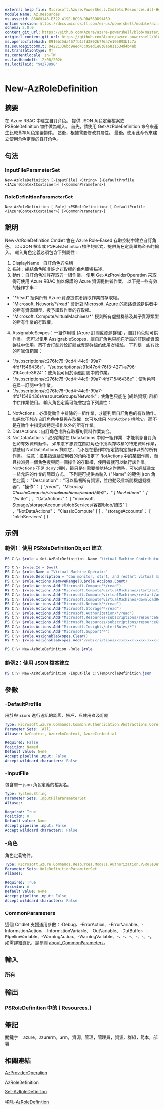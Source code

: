 ```yaml
---
external help file: Microsoft.Azure.PowerShell.Cmdlets.Resources.dll-Help.xml
Module Name: Az.Resources
ms.assetid: 8300B143-E322-419E-BC98-DBA56DD90A59
online version: https://docs.microsoft.com/en-us/powershell/module/az.resources/new-azroledefinition
schema: 2.0.0
content_git_url: https://github.com/Azure/azure-powershell/blob/master/src/Resources/Resources/help/New-AzRoleDefinition.md
original_content_git_url: https://github.com/Azure/azure-powershell/blob/master/src/Resources/Resources/help/New-AzRoleDefinition.md
ms.openlocfilehash: 8916b35da467fb16fd3802b726a7e105093b1c7a
ms.sourcegitcommit: 04221336bc9eed46c05ed1e828a6811534d4b4ab
ms.translationtype: MT
ms.contentlocale: zh-TW
ms.lasthandoff: 12/08/2020
ms.locfileid: "98278898"
---
```

# New-AzRoleDefinition

## 摘要
在 Azure RBAC 中建立自訂角色。
提供 JSON 角色定義檔案或 PSRoleDefinition 物件做為輸入。
首先，請使用 Get-AzRoleDefinition 命令來產生比較基準角色定義物件。
然後，根據需要修改其屬性。
最後，使用此命令來建立使用角色定義的自訂角色。

## 句法

### InputFileParameterSet
```
New-AzRoleDefinition [-InputFile] <String> [-DefaultProfile <IAzureContextContainer>] [<CommonParameters>]
```

### RoleDefinitionParameterSet
```
New-AzRoleDefinition [-Role] <PSRoleDefinition> [-DefaultProfile <IAzureContextContainer>] [<CommonParameters>]
```

## 說明
New-AzRoleDefinition Cmdlet 會在 Azure Role-Based 存取控制中建立自訂角色。
以 JSON 檔案或 PSRoleDefinition 物件的形式，提供角色定義做為命令的輸入。
輸入角色定義必須包含下列屬性：
1) DisplayName：自訂角色的名稱
2) 描述：總結角色所准許之存取權的角色簡短描述。
3) 動作：自訂角色准許存取的一組作業。
使用 Get-AzProviderOperation 來取得可使用 Azure RBAC 加以保護的 Azure 資源提供者作業。
以下是一些有效的操作字串：
 - "*/read" 授與所有 Azure 資源提供者讀取作業的存取權。
 - "Microsoft. Network/*/read" 會針對 Microsoft. Azure 的網路資源提供者中的所有資源類型，授予讀取作業的存取權。
 - "Microsoft. Compute/virtualMachines/*" 授與所有虛擬機器及其子資源類型的所有作業的存取權。
4) AssignableScopes：一組作用域 (Azure 訂閱或資源群組) ，自訂角色就可供作業。
您可以使用 AssignableScopes，讓自訂角色只能在所需的訂閱或資源群組中使用，而不會打亂其餘訂閱或資源群組的使用者經驗。
下列是一些有效的可賦值範圍：
 - "/subscriptions/c276fc76-9cd4-44c9-99a7-4fd71546436e"，"/subscriptions/e91d47c4-76f3-4271-a796-21b4ecfe3624"：使角色可用於兩個訂閱中的作業。
 - "/subscriptions/c276fc76-9cd4-44c9-99a7-4fd71546436e"：使角色可在單一訂閱中供作業。
 - "/subscriptions/c276fc76-9cd4-44c9-99a7-4fd71546436e/resourceGroups/Network"：使角色只能在 [網路資源] 群組中供作業使用。
輸入角色定義可能會包含下列屬性：
1) NotActions：必須從動作中排除的一組作業，才能判斷自訂角色的有效動作。
如果您不想在自訂角色中授與存取權，您可以使用 NotActions 排除它，而不是在動作中指定該特定操作以外的所有作業。
2) DataActions：自訂角色准許存取權的資料作業集合。
3) NotDataActions：必須排除在 DataActions 中的一組作業，才能判斷自訂角色的有效資料動作。
如果您不想要在自訂角色中授與存取權的特定資料作業，請使用 NotDataActions 排除它，而不是在動作中指定該特定操作以外的所有作業。
注意：如果指派給使用者的角色指定了 NotActions 中的某個作業，而且指派另一個角色授與同一個操作的存取權，使用者就可以執行該作業。
NotActions 不是 deny 規則，這只是在需要排除特定作業時，可以輕鬆建立一組允許的作業的簡單方式。
下列是可提供為輸入 {"Name" 的範例 json 角色定義： "Description"： "可以監視所有資源，並啟動及重新開機虛擬機器"，"操作"： \[ "*/read"，"Microsoft. ClassicCompute/virtualmachines/restart/動作"，" \] NotActions"： \[ "*/write" \] ，"DataActions"： \[ "microsoft. Storage/storageAccounts/blobServices/容器/blob/讀取" \] ，"NotDataActions"： "ClassicCompute" \[ \] ，"storageAccounts"： \[ "blobServices" \] }

## 示例

### 範例1：使用 PSRoleDefinitionObject 建立
```powershell
PS C:\> $role = Get-AzRoleDefinition -Name "Virtual Machine Contributor"

PS C:\> $role.Id = $null
PS C:\> $role.Name = "Virtual Machine Operator"
PS C:\> $role.Description = "Can monitor, start, and restart virtual machines."
PS C:\> $role.Actions.RemoveRange(0,$role.Actions.Count)
PS C:\> $role.Actions.Add("Microsoft.Compute/*/read")
PS C:\> $role.Actions.Add("Microsoft.Compute/virtualMachines/start/action")
PS C:\> $role.Actions.Add("Microsoft.Compute/virtualMachines/restart/action")
PS C:\> $role.Actions.Add("Microsoft.Compute/virtualMachines/downloadRemoteDesktopConnectionFile/action")
PS C:\> $role.Actions.Add("Microsoft.Network/*/read")
PS C:\> $role.Actions.Add("Microsoft.Storage/*/read")
PS C:\> $role.Actions.Add("Microsoft.Authorization/*/read")
PS C:\> $role.Actions.Add("Microsoft.Resources/subscriptions/resourceGroups/read")
PS C:\> $role.Actions.Add("Microsoft.Resources/subscriptions/resourceGroups/resources/read")
PS C:\> $role.Actions.Add("Microsoft.Insights/alertRules/*")
PS C:\> $role.Actions.Add("Microsoft.Support/*")
PS C:\> $role.AssignableScopes.Clear()
PS C:\> $role.AssignableScopes.Add("/subscriptions/xxxxxxxx-xxxx-xxxx-xxxx-xxxxxxxxxxxx")

PS C:\> New-AzRoleDefinition -Role $role
```

### 範例2：使用 JSON 檔案建立
```powershell
PS C:\> New-AzRoleDefinition -InputFile C:\Temp\roleDefinition.json
```

## 參數

### -DefaultProfile
用於與 azure 進行通訊的認證、帳戶、租使用者及訂閱

```yaml
Type: Microsoft.Azure.Commands.Common.Authentication.Abstractions.Core.IAzureContextContainer
Parameter Sets: (All)
Aliases: AzContext, AzureRmContext, AzureCredential

Required: False
Position: Named
Default value: None
Accept pipeline input: False
Accept wildcard characters: False
```

### -InputFile
包含單一 json 角色定義的檔案名。

```yaml
Type: System.String
Parameter Sets: InputFileParameterSet
Aliases:

Required: True
Position: 0
Default value: None
Accept pipeline input: False
Accept wildcard characters: False
```

### -角色
角色定義物件。

```yaml
Type: Microsoft.Azure.Commands.Resources.Models.Authorization.PSRoleDefinition
Parameter Sets: RoleDefinitionParameterSet
Aliases:

Required: True
Position: 0
Default value: None
Accept pipeline input: False
Accept wildcard characters: False
```

### CommonParameters
這個 Cmdlet 支援通用參數：-Debug、-ErrorAction、-ErrorVariable、-InformationAction、-InformationVariable、-OutVariable、-OutBuffer、-PipelineVariable、-WarningAction、-WarningVariable、-、-、-、-、-、-。 如需詳細資訊，請參閱 [about_CommonParameters](http://go.microsoft.com/fwlink/?LinkID=113216)。

## 輸入

### 所有

## 輸出

### PSRoleDefinition 中的 [.Resources.]

## 筆記
關鍵字： azure，azurerm，arm，資源，管理，管理員，資源，群組，範本，部署

## 相關連結

[AzProviderOperation](./Get-AzProviderOperation.md)

[AzRoleDefinition](./Get-AzRoleDefinition.md)

[Set-AzRoleDefinition](./Set-AzRoleDefinition.md)

[移除-AzRoleDefinition](./Remove-AzRoleDefinition.md)

